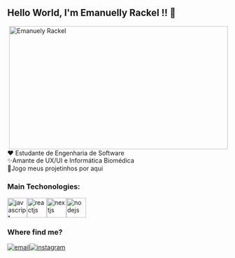 ## Hello World, I'm Emanuelly Rackel !! 🍒

<img align="right" src="https://i.gifer.com/8TcH.gif" width="500" height="281" alt="Emanuely Rackel" />
<p>
    ❤ Estudante de Engenharia de Software</br>
    ✨Amante de UX/UI e Informática Biomédica</br>
    🚀Jogo meus projetinhos por aqui</br>
</p>

### Main Techonologies:

<div style="display:flex">
    <img width="45" src="https://cdn.jsdelivr.net/gh/devicons/devicon/icons/javascript/javascript-original.svg"
        alt="javascript" />
    <img width="45" src="https://cdn.jsdelivr.net/gh/devicons/devicon@latest/icons/react/react-original.svg"
        color="white" alt="reactjs" />
    <img width="45" src="https://cdn.jsdelivr.net/gh/devicons/devicon@latest/icons/nextjs/nextjs-original.svg"
        alt="nextjs" />
    <img width="45" src="https://cdn.jsdelivr.net/gh/devicons/devicon@latest/icons/nodejs/nodejs-original-wordmark.svg"
        alt="nodejs" />
</div>

### Where find me?

<div style="display:flex">
    <a href="mailto:contact.rackel@gmail.com">
        <img src="https://img.shields.io/badge/Gmail-D14836?style=for-the-badge&logo=gmail&logoColor=white" alt="email">
    </a>
    <a href="https://www.linkedin.com/in/emanuelly-rackel//" target="_blank">
        <img src="https://img.shields.io/badge/LinkedIn-0077B5?style=for-the-badge&logo=linkedin&logoColor=white" alt=""
            target="_blank">
    </a>
    <a href="https://www.instagram.com/llyrackel/" target="_blank">
        <img src="https://img.shields.io/badge/Instagram-E4405F?style=for-the-badge&logo=instagram&logoColor=white"
            alt="instagram" target="_blank">
    </a>
</div>


<!---
codesmanu/codesmanu is a ✨ special ✨ repository because its `README.md` (this file) appears on your GitHub profile.
You can click the Preview link to take a look at your changes.
--->
